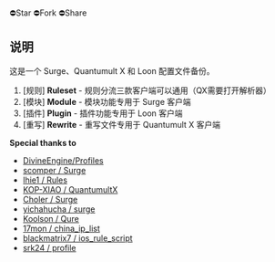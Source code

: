 ⛔️Star ⛔️Fork ⛔️Share

## 说明

这是一个 Surge、Quantumult X 和 Loon 配置文件备份。

1. [规则] **Ruleset** - 规则分流三款客户端可以通用（QX需要打开解析器）
2. [模块] **Module** - 模块功能专用于 Surge 客户端
3. [插件] **Plugin** - 插件功能专用于 Loon 客户端
4. [重写] **Rewrite** - 重写文件专用于 Quantumult X 客户端

**Special thanks to**

- [DivineEngine/Profiles](https://github.com/DivineEngine/Profiles/tree/master)
- [scomper / Surge](https://github.com/scomper/Surge)
- [lhie1 / Rules](https://github.com/lhie1/Rules)
- [KOP-XIAO / QuantumultX](https://github.com/KOP-XIAO/QuantumultX)
- [Choler / Surge](https://github.com/Choler/Surge)
- [yichahucha / surge](https://github.com/yichahucha/surge)
- [Koolson / Qure](https://github.com/Koolson/Qure)
- [17mon / china_ip_list](https://github.com/17mon/china_ip_list)
- [blackmatrix7 / ios_rule_script](https://github.com/blackmatrix7/ios_rule_script)
- [srk24 / profile](https://github.com/srk24/profile)
